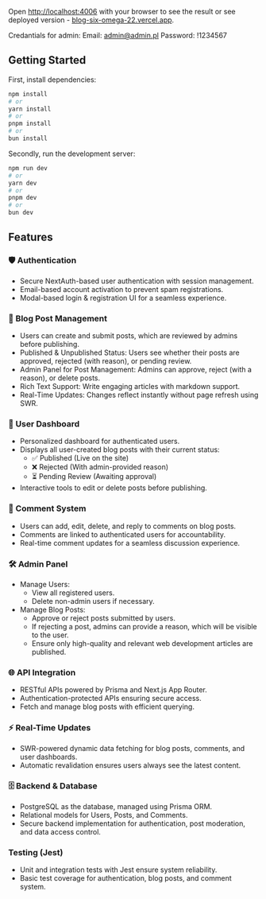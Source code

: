 Open [http://localhost:4006](http://localhost:4006) with your browser to see the result or see deployed version - [blog-six-omega-22.vercel.app](blog-six-omega-22.vercel.app).

Credantials for admin:
Email: admin@admin.pl
Password: !1234567


## Getting Started

First, install dependencies:

```bash
npm install
# or
yarn install
# or
pnpm install
# or
bun install
```

Secondly, run the development server:

```bash
npm run dev
# or
yarn dev
# or
pnpm dev
# or
bun dev
```

## Features

### 🛡️ Authentication
- Secure NextAuth-based user authentication with session management.
- Email-based account activation to prevent spam registrations.
- Modal-based login & registration UI for a seamless experience.
 
### 📝 Blog Post Management
- Users can create and submit posts, which are reviewed by admins before publishing.
- Published & Unpublished Status: Users see whether their posts are approved, rejected (with reason), or pending review.
- Admin Panel for Post Management: Admins can approve, reject (with a reason), or delete posts.
- Rich Text Support: Write engaging articles with markdown support.
- Real-Time Updates: Changes reflect instantly without page refresh using SWR.

### 👤 User Dashboard
- Personalized dashboard for authenticated users.
- Displays all user-created blog posts with their current status:
    - ✅ Published (Live on the site)
    - ❌ Rejected (With admin-provided reason)
    - ⏳ Pending Review (Awaiting approval)
- Interactive tools to edit or delete posts before publishing.

### 💬 Comment System
- Users can add, edit, delete, and reply to comments on blog posts.
- Comments are linked to authenticated users for accountability.
- Real-time comment updates for a seamless discussion experience.

### 🛠️ Admin Panel
- Manage Users:
    - View all registered users.
    - Delete non-admin users if necessary.
- Manage Blog Posts:
    - Approve or reject posts submitted by users.
    - If rejecting a post, admins can provide a reason, which will be visible to the user.
    - Ensure only high-quality and relevant web development articles are published.

### 🌐 API Integration
- RESTful APIs powered by Prisma and Next.js App Router.
- Authentication-protected APIs ensuring secure access.
- Fetch and manage blog posts with efficient querying.

### ⚡ Real-Time Updates

- SWR-powered dynamic data fetching for blog posts, comments, and user dashboards.
- Automatic revalidation ensures users always see the latest content.   

### 🗄️ Backend & Database

- PostgreSQL as the database, managed using Prisma ORM.
- Relational models for Users, Posts, and Comments.
- Secure backend implementation for authentication, post moderation, and data access control.

### Testing (Jest)

- Unit and integration tests with Jest ensure system reliability.
- Basic test coverage for authentication, blog posts, and comment system.
